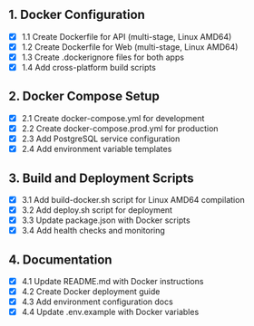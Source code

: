 ## 1. Docker Configuration
- [x] 1.1 Create Dockerfile for API (multi-stage, Linux AMD64)
- [x] 1.2 Create Dockerfile for Web (multi-stage, Linux AMD64)
- [x] 1.3 Create .dockerignore files for both apps
- [x] 1.4 Add cross-platform build scripts

## 2. Docker Compose Setup
- [x] 2.1 Create docker-compose.yml for development
- [x] 2.2 Create docker-compose.prod.yml for production
- [x] 2.3 Add PostgreSQL service configuration
- [x] 2.4 Add environment variable templates

## 3. Build and Deployment Scripts
- [x] 3.1 Add build-docker.sh script for Linux AMD64 compilation
- [x] 3.2 Add deploy.sh script for deployment
- [x] 3.3 Update package.json with Docker scripts
- [x] 3.4 Add health checks and monitoring

## 4. Documentation
- [x] 4.1 Update README.md with Docker instructions
- [x] 4.2 Create Docker deployment guide
- [x] 4.3 Add environment configuration docs
- [x] 4.4 Update .env.example with Docker variables
